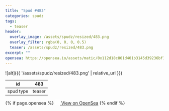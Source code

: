 ```yaml
---
title: "Spud #483"
categories: spudz
tags:
  - teaser
header:
  overlay_image: /assets/spudz/resized/483.png
  overlay_filter: rgba(0, 0, 0, 0.5)
  teaser: /assets/spudz/resized/483.png
excerpt: ""
opensea: https://opensea.io/assets/matic/0x112d18c861d401b3145d39236bf149f01e18beed/483
---
```

![alt]({{ '/assets/spudz/resized/483.png' | relative_url }})

| id | 483 |
|-|-|
| spud type | teaser |

{% if page.opensea %}
<a href="{{page.opensea}}" class="btn btn--info" onclick="window.open(this.href, '_blank'); return false;"><img src="/assets/images/opensea.svg" width="16px"><span>  View on OpenSea</span></a>
{% endif %}
